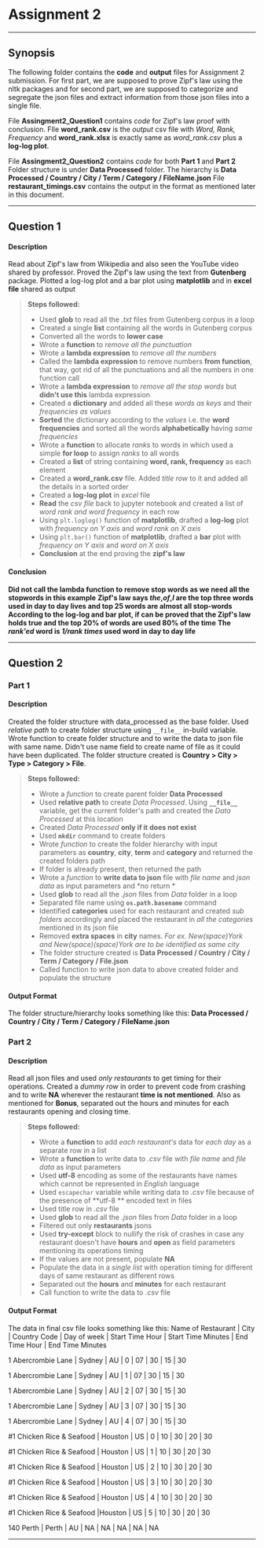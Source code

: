 Assignment 2
===================

----------

Synopsis
------------
The following folder contains the **code** and **output** files for Assignment 2 submission.
For first part, we are supposed to prove Zipf's law using the nltk packages and for second part, we are supposed to categorize and segregate the json files and extract information from those json files into a single file.

File **Assingment2_Question1** contains *code* for Zipf's law proof with conclusion. FIle **word_rank.csv** is the *output* csv file with *Word, Rank, Frequency* and **word_rank.xlsx** is exactly same as *word_rank.csv* plus a **log-log plot**.

File **Assingment2_Question2** contains *code* for both **Part 1** and **Part 2** 
Folder structure is under **Data Processed** folder. The hierarchy is **Data Processed / Country / City / Term / Category / FileName.json**
File **restaurant_timings.csv** contains the output in the format as mentioned later in this document.

----------

Question 1
---------
#### Description
Read about Zipf's law from Wikipedia and also seen the YouTube video shared by professor. Proved the Zipf's law using the text from **Gutenberg** package. Plotted a log-log plot and a bar plot using **matplotlib** and in **excel file** shared as output

> **Steps followed:**
> 
> - Used **glob** to read all the *.txt* files from Gutenberg corpus in a loop
> - Created a single **list** containing all the words in Gutenberg corpus
> - Converted all the words to **lower case**
> - Wrote a **function** to *remove all the punctuation*
> - Wrote a **lambda expression** to *remove all the numbers*
> - Called the **lambda expression** to remove numbers **from function**, that way, got rid of all the punctuations and all the numbers in one function call
> - Wrote a **lambda expression** to *remove all the stop words* but **didn't use this** lambda expression
> - Created a **dictionary** and added all these *words as keys* and their *frequencies as values*
> - **Sorted** the dictionary according to the *values* i.e. the **word frequencies** and sorted all the words **alphabetically** having *same frequencies*
> - Wrote a **function** to allocate *ranks* to words in which used a simple **for loop** to assign *ranks* to all words
> - Created a **list** of string containing **word, rank, frequency** as each element
> - Created a **word_rank.csv** file. Added *title row* to it and added all the details in a sorted order
> - Created a **log-log plot** in *excel* file
> - **Read** the *csv file* back to jupyter notebook and created a list of *word rank and word frequency* in each row
> - Using ```plt.loglog()``` function of **matplotlib**, drafted a **log-log** plot with *frequency on Y axis* and *word rank on X axis*
> - Using ```plt.bar()``` function of **matplotlib**, drafted a **bar**  plot with *frequency on Y axis* and *word on X axis*
> - **Conclusion** at the end proving the **zipf's law**
#### Conclusion 
**Did not call the lambda function to remove stop words as we need all the stopwords in this example**
**Zipf's law says *the*,*of*,*I* are the top three words used in day to day lives and top 25 words are almost all stop-words**
**According to the log-log and bar plot, if can be proved that the Zipf's law holds true and the top 20% of words are used 80% of the time**
**The *rank'ed* word is *1/rank times* used word in day to day life**

----------

Question 2
---------
### Part 1
#### Description
Created the folder structure with data_processed as the base folder. Used *relative path* to create folder structure using ```__file__``` in-build variable. Wrote function to create folder structure and to write the data to json file with same name. Didn't use name field to create name of file as it could have been duplicated. The folder structure created is **Country > City > Type > Category > File**. 

> **Steps followed:**
> 
> - Wrote a *function* to create parent folder **Data Processed**
> - Used **relative path** to create *Data Processed*. Using **```__file__```** variable, get the current folder's path and created the *Data Processed* at this location
> - Created *Data Processed* **only if it does not exist**
> - Used **```mkdir```** command to create folders
> - Wrote *function* to create the folder hierarchy with input parameters as **country**, **city**, **term** and **category** and returned the created folders path
> - If folder is already present, then returned the path
> - Wrote a *function* to **write data to json** file with *file name* and *json data* as input parameters and *no return *
> - Used **glob** to read all the *.json* files from *Data* folder in a loop
> - Separated file name using **```os.path.basename```** command
> - Identified **categories** used for each restaurant and created *sub folders* accordingly and placed the restaurant in *all the categories* mentioned in its json file
> - Removed **extra spaces** in **city** names. *For ex. New(space)York and New(space)(space)York are to be identified as same city*
> - The folder structure created is **Data Processed / Country / City / Term / Category / File.json**
> - Called function to write json data to above created folder and populate the structure

#### Output Format
The folder structure/hierarchy looks something like this:
**Data Processed / Country / City / Term / Category / FileName.json**

### Part 2
#### Description
Read all json files and used *only restaurants* to get timing for their operations. Created a *dummy row* in order to prevent code from crashing and to write **NA** wherever the restaurant **time is not mentioned**.
Also as mentioned for **Bonus**, separated out the hours and minutes for each restaurants opening and closing time.

> **Steps followed:**
> 
> - Wrote a **function** to add *each restaurant's* data for *each day* as a separate row in a list
> - Wrote a **function** to write data to *.csv* file with *file name* and *file data* as input parameters
> - Used **utf-8** encoding as some of the restaurants have names which cannot be represented in *English* language 
> - Used  ```escapechar``` variable while writing data to *.csv* file because of the presence of **utf-8 ** encoded text in files
> - Used title row in *.csv* file
> -  Used **glob** to read all the *.json* files from *Data* folder in a loop
> - Filtered out only **restaurants** jsons
> - Used **try-except** block to nullify the risk of crashes in case any restaurant doesn't have **hours** and **open** as field parameters mentioning its operations timing
> - If the values are not present, populate **NA**
> - Populate the data in a *single list* with operation timing for different days of same restaurant as different rows
> - Separated out the **hours** and **minutes** for each restaurant
> - Call function to write the data to *.csv* file

#### Output Format
The data in final csv file looks something like this:
Name of Restaurant | City | Country Code | Day of week | Start Time Hour | Start Time Minutes | End Time Hour | End Time Minutes

1 Abercrombie Lane | Sydney | AU | 0 | 07 | 30 | 15 | 30

1 Abercrombie Lane | Sydney | AU | 1 | 07 | 30 | 15 | 30

1 Abercrombie Lane | Sydney | AU | 2 | 07 | 30 | 15 | 30

1 Abercrombie Lane | Sydney | AU | 3 | 07 | 30 | 15 | 30

1 Abercrombie Lane | Sydney | AU | 4 | 07 | 30 | 15 | 30

\#1 Chicken Rice & Seafood | Houston | US | 0 | 10 | 30 | 20 | 30

\#1 Chicken Rice & Seafood | Houston | US | 1 | 10 | 30 | 20 | 30

\#1 Chicken Rice & Seafood | Houston | US | 2 | 10 | 30 | 20 | 30

\#1 Chicken Rice & Seafood | Houston | US | 3 | 10 | 30 | 20 | 30

\#1 Chicken Rice & Seafood | Houston | US | 4 | 10 | 30 | 20 | 30

\#1 Chicken Rice & Seafood |Houston | US | 5 | 10 | 30 | 20 | 30

140 Perth | Perth | AU | NA | NA | NA | NA | NA


----------